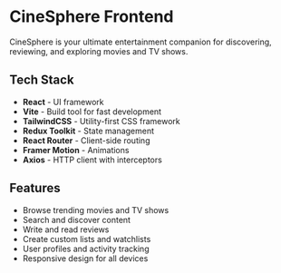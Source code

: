 # CineSphere Frontend

CineSphere is your ultimate entertainment companion for discovering, reviewing, and exploring movies and TV shows.

## Tech Stack

- **React** - UI framework
- **Vite** - Build tool for fast development
- **TailwindCSS** - Utility-first CSS framework
- **Redux Toolkit** - State management
- **React Router** - Client-side routing
- **Framer Motion** - Animations
- **Axios** - HTTP client with interceptors

## Features

- Browse trending movies and TV shows
- Search and discover content
- Write and read reviews
- Create custom lists and watchlists
- User profiles and activity tracking
- Responsive design for all devices
